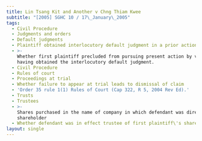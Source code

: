 ```yaml
---
title: Lin Tsang Kit and Another v Chng Thiam Kwee
subtitle: "[2005] SGHC 10 / 17\_January\_2005"
tags:
  - Civil Procedure
  - Judgments and orders
  - Default judgments
  - Plaintiff obtained interlocutory default judgment in a prior action
  - >-
    Whether first plaintiff precluded from pursuing present action by virtue of
    having obtained the interlocutory default judgment.
  - Civil Procedure
  - Rules of court
  - Proceedings at trial
  - Whether failure to appear at trial leads to dismissal of claim
  - 'Order 35 rule 1(1) Rules of Court (Cap 322, R 5, 2004 Rev Ed).'
  - Trusts
  - Trustees
  - >-
    Shares purchased in the name of company in which defendant was director and
    shareholder
  - Whether defendant was in effect trustee of first plaintiff\'s shares.
layout: single
---
```


